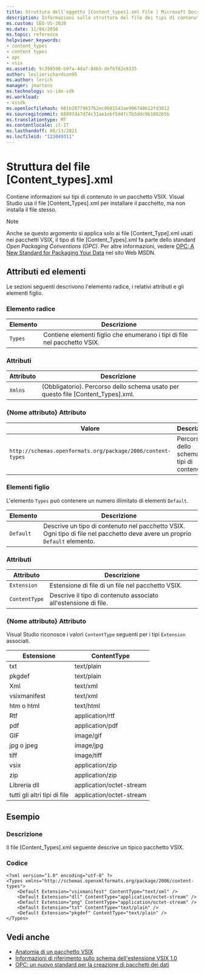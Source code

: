 ```yaml
---
title: Struttura dell'oggetto [Content_types].xml File | Microsoft Docs
description: Informazioni sulla struttura del file dei tipi di contenuto, che contiene informazioni sui tipi di contenuto in un pacchetto VSIX.
ms.custom: SEO-VS-2020
ms.date: 11/04/2016
ms.topic: reference
helpviewer_keywords:
- content_types
- content types
- opc
- vsix
ms.assetid: 9c399598-b9fa-4da7-84b5-defbf82e9335
author: leslierichardson95
ms.author: lerich
manager: jmartens
ms.technology: vs-ide-sdk
ms.workload:
- vssdk
ms.openlocfilehash: 681b2877983762ec0601543ae996748612fd3812
ms.sourcegitcommit: 68897da7d74c31ae1ebf5d47c7b5ddc9b108265b
ms.translationtype: MT
ms.contentlocale: it-IT
ms.lasthandoff: 08/13/2021
ms.locfileid: "122049311"
---
```

# <a name="the-structure-of-the-content_typesxml-file"></a>Struttura del file [Content_types].xml
Contiene informazioni sui tipi di contenuto in un pacchetto VSIX. Visual Studio usa il file [Content_Types].xml per installare il pacchetto, ma non installa il file stesso.

> [!NOTE]
> Anche se questo argomento si applica solo ai file [Content_Type].xml usati nei pacchetti VSIX, il tipo di file [Content_Types].xml fa parte dello standard *Open Packaging Conventions (OPC).* Per altre informazioni, vedere [OPC: A New Standard for Packaging Your Data](/archive/msdn-magazine/2007/august/opc-a-new-standard-for-packaging-your-data) nel sito Web MSDN.

## <a name="attributes-and-elements"></a>Attributi ed elementi
 Le sezioni seguenti descrivono l'elemento radice, i relativi attributi e gli elementi figlio.

### <a name="root-element"></a>Elemento radice

|Elemento|Descrizione|
|-------------|-----------------|
|`Types`|Contiene elementi figlio che enumerano i tipi di file nel pacchetto VSIX.|

### <a name="attributes"></a>Attributi

|Attributo|Descrizione|
|---------------|-----------------|
|`Xmlns`|(Obbligatorio). Percorso dello schema usato per questo file [Content_Types].xml.|

### <a name="attribute-name-attribute"></a>{Nome attributo} Attributo

| Valore | Descrizione |
| - | - |
| `http://schemas.openformats.org/package/2006/content-types` | Percorso dello schema dei tipi di contenuto. |

### <a name="child-elements"></a>Elementi figlio
 L'elemento `Types` può contenere un numero illimitato di elementi `Default`.

|Elemento|Descrizione|
|-------------|-----------------|
|`Default`|Descrive un tipo di contenuto nel pacchetto VSIX. Ogni tipo di file nel pacchetto deve avere un proprio `Default` elemento.|

### <a name="attributes"></a>Attributi

|Attributo|Descrizione|
|---------------|-----------------|
|`Extension`|Estensione di file di un file nel pacchetto VSIX.|
|`ContentType`|Descrive il tipo di contenuto associato all'estensione di file.|

### <a name="attribute-name-attribute"></a>{Nome attributo} Attributo
 Visual Studio riconosce i valori `ContentType` seguenti per i tipi `Extension` associati.

|Estensione|ContentType|
|---------------|-----------------|
|txt|text/plain|
|pkgdef|text/plain|
|Xml|text/xml|
|vsixmanifest|text/xml|
|htm o html|text/html|
|Rtf|application/rtf|
|pdf|application/pdf|
|GIF|image/gif|
|jpg o jpeg|image/jpg|
|tiff|image/tiff|
|vsix|application/zip|
|zip|application/zip|
|Libreria dll|application/octet-stream|
|tutti gli altri tipi di file|application/octet-stream|

## <a name="example"></a>Esempio

### <a name="description"></a>Descrizione
 Il file [Content_Types].xml seguente descrive un tipico pacchetto VSIX.

### <a name="code"></a>Codice

```
<?xml version="1.0" encoding="utf-8" ?>
<Types xmlns="http://schemas.openxmlformats.org/package/2006/content-types">
    <Default Extension="vsixmanifest" ContentType="text/xml" />
    <Default Extension="dll" ContentType="application/octet-stream" />
    <Default Extension="png" ContentType="application/octet-stream" />
    <Default Extension="txt" ContentType="text/plain" />
    <Default Extension="pkgdef" ContentType="text/plain" />
</Types>
```

## <a name="see-also"></a>Vedi anche
- [Anatomia di un pacchetto VSIX](../extensibility/anatomy-of-a-vsix-package.md)
- [Informazioni di riferimento sullo schema dell'estensione VSIX 1.0](/previous-versions/dd393700(v=vs.110))
- [OPC: un nuovo standard per la creazione di pacchetti dei dati](/archive/msdn-magazine/2007/august/opc-a-new-standard-for-packaging-your-data)